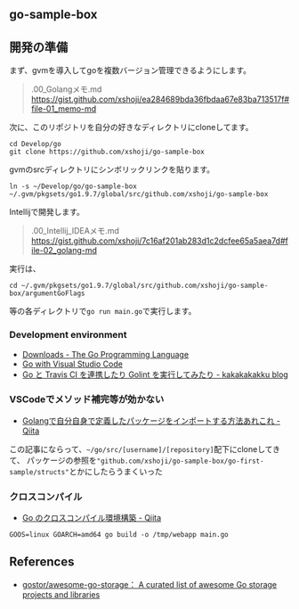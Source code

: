 ## go-sample-box

## 開発の準備

まず、gvmを導入してgoを複数バージョン管理できるようにします。

> .00_Golangメモ.md  
> https://gist.github.com/xshoji/ea284689bda36fbdaa67e83ba713517f#file-01_memo-md

次に、このリポジトリを自分の好きなディレクトリにcloneしてます。

```
cd Develop/go
git clone https://github.com/xshoji/go-sample-box
```

gvmのsrcディレクトリにシンボリックリンクを貼ります。

```
ln -s ~/Develop/go/go-sample-box ~/.gvm/pkgsets/go1.9.7/global/src/github.com/xshoji/go-sample-box
```

Intellijで開発します。

> .00_Intellij_IDEAメモ.md  
> https://gist.github.com/xshoji/7c16af201ab283d1c2dcfee65a5aea7d#file-02_golang-md

実行は、

```
cd ~/.gvm/pkgsets/go1.9.7/global/src/github.com/xshoji/go-sample-box/argumentGoFlags
```

等の各ディレクトリで`go run main.go`で実行します。

### Development environment

 - [Downloads - The Go Programming Language](https://golang.org/dl/)
 - [Go with Visual Studio Code](https://code.visualstudio.com/docs/languages/go)
 - [Go と Travis CI を連携したり Golint を実行してみたり - kakakakakku blog](https://kakakakakku.hatenablog.com/entry/2015/12/25/233540)

### VSCodeでメソッド補完等が効かない

  - [Golangで自分自身で定義したパッケージをインポートする方法あれこれ - Qiita](https://qiita.com/shopetan/items/eddcacec21cc7ea274f9)

  この記事にならって、`~/go/src/[username]/[repository]`配下にcloneしてきて、
  パッケージの参照を`"github.com/xshoji/go-sample-box/go-first-sample/structs"`とかにしたらうまくいった

### クロスコンパイル

 - [Go のクロスコンパイル環境構築 - Qiita](https://qiita.com/Jxck_/items/02185f51162e92759ebe)

```
GOOS=linux GOARCH=amd64 go build -o /tmp/webapp main.go
```

## References

 - [gostor/awesome-go-storage： A curated list of awesome Go storage projects and libraries](https://github.com/gostor/awesome-go-storage)